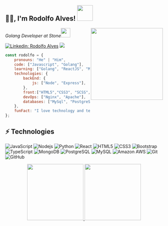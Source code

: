 <h2>🙏🏻, I'm Rodolfo Alves! <img src="https://media.giphy.com/media/12oufCB0MyZ1Go/giphy.gif" width="50"></h2>
<img align='right' src="https://gophercises.com/img/gophercises_jumping.gif" width="230">
<p><em>Golang Developer at Stone</a><img src="https://media.giphy.com/media/WUlplcMpOCEmTGBtBW/giphy.gif" width="30"> 
</em></p>

[![Linkedin: Rodolfo Alves](https://img.shields.io/badge/-rodolfo-blue?style=flat-square&logo=Linkedin&logoColor=white&link=https://www.linkedin.com/in/rodolfoalvesg/)](https://www.linkedin.com/in/rodolfoalvesg/)
![](https://visitor-badge.glitch.me/badge?page_id=rodolfoalvesg.rodolfoalvesg)


```javascript
const rodolfo = {
    pronouns: "He" | "Him",
    code: ["Javascript", "Golang"],
    learning: ["Golang", "ReactJS", "MongoDB", "Java"],
    technologies: {
        backEnd: {
            js: ["Node", "Express"],
        },
        front:["HTML5","CSS3", "SCSS", "JQuery", "JavaScript],
        devOps: ["Nginx", "Apache"],
        databases: ["MySql", "PostgreSql", "MySQL Workbench"]
    },
    funFact: "I love technology and teaching"
};
```
## ⚡ Technologies

![JavaScript](https://img.shields.io/badge/-JavaScript-black?style=flat-square&logo=javascript)
![Nodejs](https://img.shields.io/badge/-Nodejs-black?style=flat-square&logo=Node.js)
![Python](https://img.shields.io/badge/-Python-black?style=flat-square&logo=Python)
![React](https://img.shields.io/badge/-React-black?style=flat-square&logo=react)
![HTML5](https://img.shields.io/badge/-HTML5-E34F26?style=flat-square&logo=html5&logoColor=white)
![CSS3](https://img.shields.io/badge/-CSS3-1572B6?style=flat-square&logo=css3)
![Bootstrap](https://img.shields.io/badge/-Bootstrap-563D7C?style=flat-square&logo=bootstrap)
![TypeScript](https://img.shields.io/badge/-TypeScript-007ACC?style=flat-square&logo=typescript)
![MongoDB](https://img.shields.io/badge/-MongoDB-black?style=flat-square&logo=mongodb)
![PostgreSQL](https://img.shields.io/badge/-PostgreSQL-336791?style=flat-square&logo=postgresql)
![MySQL](https://img.shields.io/badge/-MySQL-black?style=flat-square&logo=mysql)
![Amazon AWS](https://img.shields.io/badge/Amazon%20AWS-232F3E?style=flat-square&logo=amazon-aws)
![Git](https://img.shields.io/badge/-Git-black?style=flat-square&logo=git)
![GitHub](https://img.shields.io/badge/-GitHub-181717?style=flat-square&logo=github)

<div align="center">
  <a href="https://github.com/rodolfoalvesg">
  <img height="180em" src="https://github-readme-stats.vercel.app/api?username=rodolfoalvesg&show_icons=true&theme=dracula&include_all_commits=true&count_private=true"/>
  <img height="180em" src="https://github-readme-stats.vercel.app/api/top-langs/?username=rodolfoalvesg&layout=compact&langs_count=7&theme=dracula"/>
</div>

